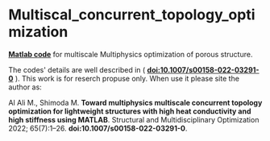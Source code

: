 # Multiscal_concurrent_topology_optimization
[**Matlab code**](https://static-content.springer.com/esm/art%3A10.1007%2Fs00158-022-03291-0/MediaObjects/158_2022_3291_MOESM1_ESM.pdf) for multiscale Multiphysics optimization of porous structure.

The codes' details are well described in ( **[doi:10.1007/s00158-022-03291-0](https://link.springer.com/article/10.1007/s00158-022-03291-0)** ).
This work is for reserch propuse only. When use it please site the author as:

Al Ali M., Shimoda M. 
**Toward multiphysics multiscale concurrent topology optimization for lightweight structures with high heat conductivity and high stiffness using MATLAB**. 
Structural and Multidisciplinary Optimization 2022; 65(7):1–26. 
**doi:10.1007/s00158-022-03291-0**.
